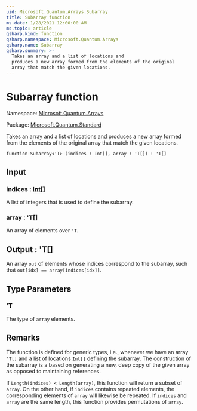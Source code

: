 ```yaml
---
uid: Microsoft.Quantum.Arrays.Subarray
title: Subarray function
ms.date: 1/28/2021 12:00:00 AM
ms.topic: article
qsharp.kind: function
qsharp.namespace: Microsoft.Quantum.Arrays
qsharp.name: Subarray
qsharp.summary: >-
  Takes an array and a list of locations and
  produces a new array formed from the elements of the original
  array that match the given locations.
---
```


# Subarray function

Namespace: [Microsoft.Quantum.Arrays](xref:Microsoft.Quantum.Arrays)

Package: [Microsoft.Quantum.Standard](https://nuget.org/packages/Microsoft.Quantum.Standard)


Takes an array and a list of locations andproduces a new array formed from the elements of the originalarray that match the given locations.

```qsharp
function Subarray<'T> (indices : Int[], array : 'T[]) : 'T[]
```


## Input

### indices : [Int](xref:microsoft.quantum.lang-ref.int)[]

A list of integers that is used to define the subarray.


### array : 'T[]

An array of elements over `'T`.



## Output : 'T[]

An array `out` of elements whose indices correspond to the subarray,such that `out[idx] == array[indices[idx]]`.

## Type Parameters

### 'T

The type of `array` elements.

## Remarks

The function is defined for generic types, i.e., whenever we havean array `'T[]` and a list of locations `Int[]` defining the subarray.The construction of the subarray is a based on generating a new, deepcopy of the given array as opposed to maintaining references.If `Length(indices) < Length(array)`, this function will return asubset of `array`. On the other hand, if `indices` contains repeatedelements, the corresponding elements of `array` will likewise berepeated.If `indices` and `array` are the same length, this functionprovides permutations of `array`.
